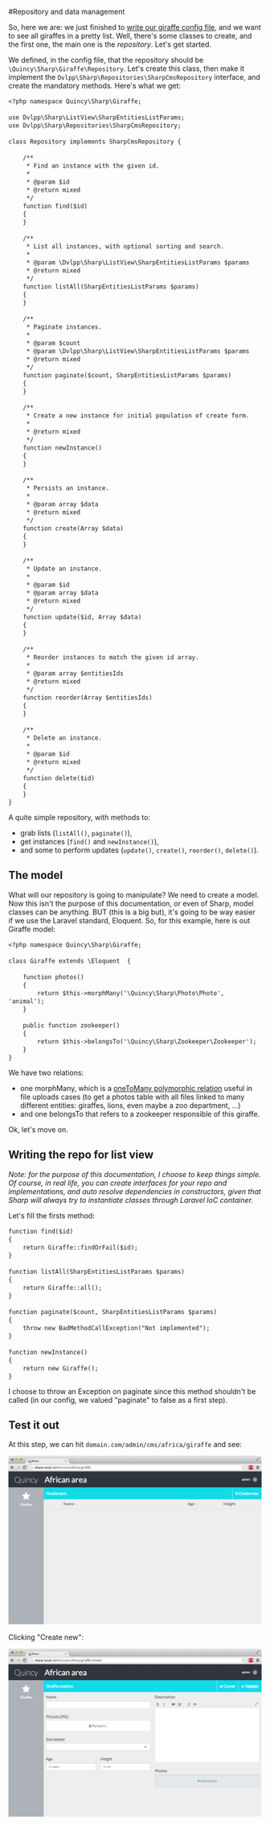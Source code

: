 #Repository and data management

So, here we are: we just finished to [write our giraffe config file](config.md), and we want to see all giraffes in a pretty list. Well, there's some classes to create, and the first one, the main one is the *repository*. Let's get started.

We defined, in the config file, that the repository should be `\Quincy\Sharp\Giraffe\Repository`. Let's create this class, then make it implement the `Dvlpp\Sharp\Repositories\SharpCmsRepository` interface, and create the mandatory methods. Here's what we get:

```
<?php namespace Quincy\Sharp\Giraffe;

use Dvlpp\Sharp\ListView\SharpEntitiesListParams;
use Dvlpp\Sharp\Repositories\SharpCmsRepository;

class Repository implements SharpCmsRepository {

    /**
     * Find an instance with the given id.
     *
     * @param $id
     * @return mixed
     */
    function find($id)
    {
    }

    /**
     * List all instances, with optional sorting and search.
     *
     * @param \Dvlpp\Sharp\ListView\SharpEntitiesListParams $params
     * @return mixed
     */
    function listAll(SharpEntitiesListParams $params)
    {
    }

    /**
     * Paginate instances.
     *
     * @param $count
     * @param \Dvlpp\Sharp\ListView\SharpEntitiesListParams $params
     * @return mixed
     */
    function paginate($count, SharpEntitiesListParams $params)
    {
    }

    /**
     * Create a new instance for initial population of create form.
     *
     * @return mixed
     */
    function newInstance()
    {
    }

    /**
     * Persists an instance.
     *
     * @param array $data
     * @return mixed
     */
    function create(Array $data)
    {
    }

    /**
     * Update an instance.
     *
     * @param $id
     * @param array $data
     * @return mixed
     */
    function update($id, Array $data)
    {
    }

    /**
     * Reorder instances to match the given id array.
     *
     * @param array $entitiesIds
     * @return mixed
     */
    function reorder(Array $entitiesIds)
    {
    }

    /**
     * Delete an instance.
     *
     * @param $id
     * @return mixed
     */
    function delete($id)
    {
    }
}
```

A quite simple repository, with methods to:

- grab lists (`listAll()`, `paginate()`), 
- get instances (`find()` and `newInstance()`), 
- and some to perform updates (`update()`, `create()`, `reorder()`, `delete()`).

## The model

What will our repository is going to manipulate? We need to create a model. Now this isn't the purpose of this documentation, or even of Sharp, model classes can be anything. BUT (this is a big but), it's going to be way easier if we use the Laravel standard, Eloquent. So, for this example, here is out Giraffe model:

```
<?php namespace Quincy\Sharp\Giraffe;

class Giraffe extends \Eloquent  {

    function photos()
    {
        return $this->morphMany('\Quincy\Sharp\Photo\Photo', 'animal');
    }

    public function zookeeper()
    {
        return $this->belongsTo('\Quincy\Sharp\Zookeeper\Zookeeper');
    }
} 
```

We have two relations:
- one morphMany, which is a [oneToMany polymorphic relation](http://laravel.com/docs/eloquent#polymorphic-relations) useful in file uploads cases (to get a photos table with all files linked to many different entities: giraffes, lions, even maybe a zoo department, ...)
- and one belongsTo that refers to a zookeeper responsible of this giraffe.

Ok, let's move on.

## Writing the repo for list view

*Note: for the purpose of this documentation, I choose to keep things simple. Of course, in real life, you can create interfaces for your repo and implementations, and auto resolve dependencies in constructors, given that Sharp will  always try to instantiate classes through Laravel IoC container.*

Let's fill the firsts method:

```
function find($id)
{
	return Giraffe::findOrFail($id);
}

function listAll(SharpEntitiesListParams $params)
{
	return Giraffe::all();
}
    
function paginate($count, SharpEntitiesListParams $params)
{
	throw new BadMethodCallException("Not implemented");
}

function newInstance()
{
	return new Giraffe();
}
```

I choose to throw an Exception on paginate since this method shouldn't be called (in our config, we valued "paginate" to false as a first step).

## Test it out

At this step, we can hit `domain.com/admin/cms/africa/giraffe` and see:

![](img/listview-giraffe-empty.png)

Clicking "Create new":

![](img/formview-giraffe-empty.png)

